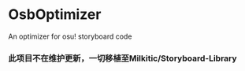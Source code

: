 # OsbOptimizer
An optimizer for osu! storyboard code

### 此项目不在维护更新，一切移植至Milkitic/Storyboard-Library
